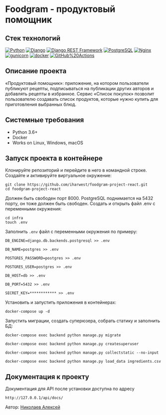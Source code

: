 # Foodgram - продуктовый помощник

## Стек технологий
[![Python](https://img.shields.io/badge/-Python-464646?style=flat-square&logo=Python)](https://www.python.org/)
[![Django](https://img.shields.io/badge/-Django-464646?style=flat-square&logo=Django)](https://www.djangoproject.com/)
[![Django REST Framework](https://img.shields.io/badge/-Django%20REST%20Framework-464646?style=flat-square&logo=Django%20REST%20Framework)](https://www.django-rest-framework.org/)
[![PostgreSQL](https://img.shields.io/badge/-PostgreSQL-464646?style=flat-square&logo=PostgreSQL)](https://www.postgresql.org/)
[![Nginx](https://img.shields.io/badge/-NGINX-464646?style=flat-square&logo=NGINX)](https://nginx.org/ru/)
[![gunicorn](https://img.shields.io/badge/-gunicorn-464646?style=flat-square&logo=gunicorn)](https://gunicorn.org/)
[![docker](https://img.shields.io/badge/-Docker-464646?style=flat-square&logo=docker)](https://www.docker.com/)
[![GitHub%20Actions](https://img.shields.io/badge/-GitHub%20Actions-464646?style=flat-square&logo=GitHub%20actions)](https://github.com/features/actions)

Описание проекта
----------
«Продуктовый помощник»: приложение, на котором пользователи публикуют рецепты, подписываться на публикации других авторов и добавлять рецепты в избранное. Сервис «Список покупок» позволит пользователю создавать список продуктов, 
которые нужно купить для приготовления выбранных блюд.

Системные требования
----------
* Python 3.6+
* Docker
* Works on Linux, Windows, macOS

Запуск проекта в контейнере
----------
Клонируйте репозиторий и перейдите в него в командной строке.
Создайте и активируйте виртуальное окружение:
```
git clone https://github.com/iharwest/foodgram-project-react.git
cd foodgram-project-react
```
Должен быть свободен порт 8000. PostgreSQL поднимается на 5432 порту, он тоже должен быть свободен.
Cоздать и открыть файл .env с переменными окружения:
```
cd infra
touch .env
```
Заполнить ```.env``` файл с переменными окружения по примеру:
```
DB_ENGINE=django.db.backends.postgresql >> .env

DB_NAME=postgres >> .env

POSTGRES_PASSWORD=postgres >> .env

POSTGRES_USER=postgres >> .env

DB_HOST=db >> .env

DB_PORT=5432 >> .env

SECRET_KEY=************ >> .env
```
Установить и запустить приложения в контейнерах:
```
docker-compose up -d
```
Запустить миграции, создать суперюзера, собрать статику и заполнить БД:
```
docker-compose exec backend python manage.py migrate

docker-compose exec backend python manage.py createsuperuser

docker-compose exec backend python manage.py collectstatic --no-input 

docker-compose exec backend python manage.py load_data ingredients.csv
```
Документация к проекту
----------
Документация для API после установки доступна по адресу 

```http://127.0.0.1/api/docs/```

Автор: [Николаев Алексей](https://github.com/iharwest)